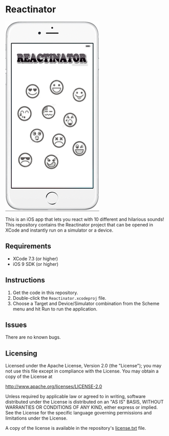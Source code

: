 Reactinator
==========================
![](image.png)

This is an iOS app that lets you react with 10 different and hilarious sounds!
This repository contains the Reactinator project that can be opened in XCode and instantly run on a simulator or a device.

## Requirements

* XCode 7.3 (or higher)
* iOS 9 SDK (or higher)

## Instructions

1. Get the code in this repository.
1. Double-click the  ```Reactinator.xcodeproj``` file.
1. Choose a Target and Device/Simulator combination from the Scheme menu and hit Run to run the application. 

## Issues

There are no known bugs.

## Licensing

Licensed under the Apache License, Version 2.0 (the "License");
you may not use this file except in compliance with the License.
You may obtain a copy of the License at

   http://www.apache.org/licenses/LICENSE-2.0

Unless required by applicable law or agreed to in writing, software
distributed under the License is distributed on an "AS IS" BASIS,
WITHOUT WARRANTIES OR CONDITIONS OF ANY KIND, either express or implied.
See the License for the specific language governing permissions and
limitations under the License.

A copy of the license is available in the repository's [license.txt]( https://github.com/jaystu/Reactinator/blob/master/LICENSE) file.
